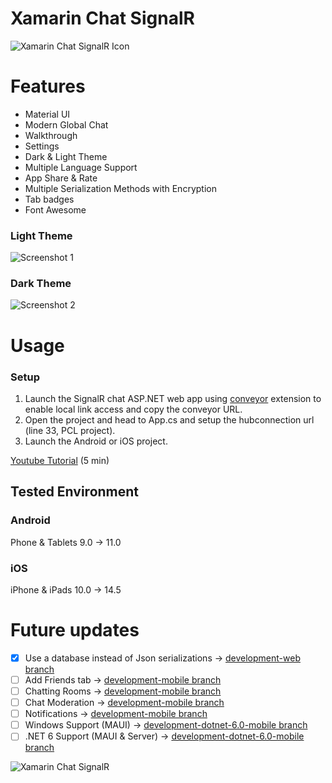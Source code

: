 # Xamarin Chat SignalR

![Xamarin Chat SignalR Icon](docs/icon.png)

# Features
- Material UI
- Modern Global Chat
- Walkthrough
- Settings
- Dark & Light Theme
- Multiple Language Support
- App Share & Rate
- Multiple Serialization Methods with Encryption
- Tab badges
- Font Awesome

### Light Theme

![Screenshot 1](docs/Screenshot1.png)

### Dark Theme

![Screenshot 2](docs/Screenshot2.png)

# Usage

### Setup
1. Launch the SignalR chat ASP.NET web app using [conveyor](https://conveyor.cloud?utm_source=conveyor&utm_medium=linkshare&utm_campaign=conveyor) extension to enable local link access and copy the conveyor URL.
2. Open the project and head to App.cs and setup the hubconnection url (line 33, PCL project).
3. Launch the Android or iOS project.

[Youtube Tutorial](https://youtu.be/XJHMjS201nw) (5 min)

## Tested Environment

### Android
Phone & Tablets
9.0 -> 11.0
### iOS
iPhone & iPads
10.0 -> 14.5

# Future updates
- [x] Use a database instead of Json serializations -> [development-web branch](https://github.com/jihadkhawaja/xamarin-chat-signalr/tree/development-web)
- [ ] Add Friends tab -> [development-mobile branch](https://github.com/jihadkhawaja/xamarin-chat-signalr/tree/development-mobile)
- [ ] Chatting Rooms -> [development-mobile branch](https://github.com/jihadkhawaja/xamarin-chat-signalr/tree/development-mobile)
- [ ] Chat Moderation -> [development-mobile branch](https://github.com/jihadkhawaja/xamarin-chat-signalr/tree/development-mobile)
- [ ] Notifications -> [development-mobile branch](https://github.com/jihadkhawaja/xamarin-chat-signalr/tree/development-mobile)
- [ ] Windows Support (MAUI) -> [development-dotnet-6.0-mobile branch](https://github.com/jihadkhawaja/xamarin-chat-signalr/tree/development-dotnet-6.0-mobile)
- [ ] .NET 6 Support (MAUI & Server) -> [development-dotnet-6.0-mobile branch](https://github.com/jihadkhawaja/xamarin-chat-signalr/tree/development-dotnet-6.0-mobile)

![Xamarin Chat SignalR](docs/ios.png)
